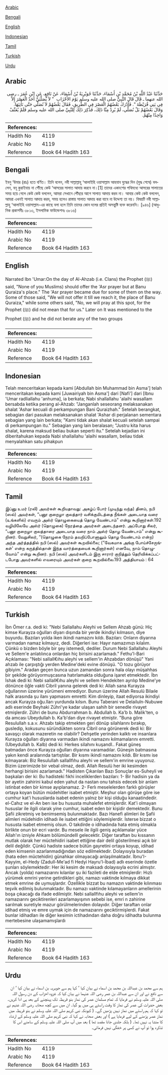 [Arabic](#arabic)

[Bengali](#bengali)

[English](#english)

[Indonesian](#indonesian)

[Tamil](#tamil)

[Turkish](#turkish)

[Urdu](#urdu)

## Arabic


<div dir="rtl" lang="ar" style={{fontSize:'larger',backgroundColor:'#f8f9fa',padding:20}}>
حَدَّثَنَا عَبْدُ اللَّهِ بْنُ مُحَمَّدِ بْنِ أَسْمَاءَ، حَدَّثَنَا جُوَيْرِيَةُ بْنُ أَسْمَاءَ، عَنْ نَافِعٍ، عَنِ ابْنِ عُمَرَ ـ رضى الله عنهما ـ قَالَ قَالَ النَّبِيُّ صلى الله عليه وسلم يَوْمَ الأَحْزَابِ ‏ "‏ لاَ يُصَلِّيَنَّ أَحَدٌ الْعَصْرَ إِلاَّ فِي بَنِي قُرَيْظَةَ ‏"‏‏.‏ فَأَدْرَكَ بَعْضُهُمُ الْعَصْرَ فِي الطَّرِيقِ، فَقَالَ بَعْضُهُمْ لاَ نُصَلِّي حَتَّى نَأْتِيَهَا‏.‏ وَقَالَ بَعْضُهُمْ بَلْ نُصَلِّي، لَمْ يُرِدْ مِنَّا ذَلِكَ، فَذُكِرَ ذَلِكَ لِلنَّبِيِّ صلى الله عليه وسلم فَلَمْ يُعَنِّفْ وَاحِدًا مِنْهُمْ‏.‏
</div>
<div style={{backgroundColor:'#f8f9fa',padding:20, marginBottom: 10}}><table> <thead> <tr> <th>References:</th> <th></th> </tr> </thead> <tbody><tr><td>Hadith No</td><td>4119</td></tr><tr><td>Arabic No</td><td>4119</td></tr><tr><td>Reference</td><td>Book 64 Hadith 163</td></tr></tbody></table></div>

## Bengali


<div dir="ltr" lang="bn" style={{fontSize:'larger',backgroundColor:'#f8f9fa',padding:20}}>
ইবনু ‘উমার (রাঃ) হতে বর্ণিত। তিনি বলেন, নবী সাল্লাল্লাহু ‘আলাইহি ওয়াসাল্লাম আহযাব যুদ্ধের দিন (যুদ্ধ শেষে) বললেন, বনূ কুরাইযায় না পৌঁছে কেউ ‘আসরের সালাত আদায় করবে না।[1] তাদের একাংশের পথিমধ্যে আসরের সালাতের সময় হয়ে গেলে কেউ কেউ বললেন, আমরা সেখানে পৌঁছার আগে সালাত আদায় করব না। আবার কেউ কেউ বললেন, আমরা এখনই সালাত আদায় করব, সময় হলেও রাস্তায় সালাত আদায় করা যাবে না উদ্দেশ্য তা নয়। বিষয়টি নবী সাল্লাল্লাহু ‘আলাইহি ওয়াসাল্লাম-এর কাছে বলা হলে তিনি তাদের কোন দলের প্রতিই অসন্তুষ্টি ব্যক্ত করেননি। [৯৪৬] (আধুনিক প্রকাশনীঃ ৩৮১৩, ইসলামিক ফাউন্ডেশনঃ ৩৮১৬)
</div>
<div style={{backgroundColor:'#f8f9fa',padding:20, marginBottom: 10}}><table> <thead> <tr> <th>References:</th> <th></th> </tr> </thead> <tbody><tr><td>Hadith No</td><td>4119</td></tr><tr><td>Arabic No</td><td>4119</td></tr><tr><td>Reference</td><td>Book 64 Hadith 163</td></tr></tbody></table></div>

## English


<div dir="ltr" lang="en" style={{fontSize:'larger',backgroundColor:'#f8f9fa',padding:20}}>
Narrated Ibn 'Umar:On the day of Al-Ahzab (i.e. Clans) the Prophet (ﷺ) said, "None of you Muslims) should offer the 'Asr prayer but at Banu Quraiza's place." The 'Asr prayer became due for some of them on the way. Some of those said, "We will not offer it till we reach it, the place of Banu Quraiza," while some others said, "No, we will pray at this spot, for the Prophet (ﷺ) did not mean that for us." Later on It was mentioned to the Prophet (ﷺ) and he did not berate any of the two groups
</div>
<div style={{backgroundColor:'#f8f9fa',padding:20, marginBottom: 10}}><table> <thead> <tr> <th>References:</th> <th></th> </tr> </thead> <tbody><tr><td>Hadith No</td><td>4119</td></tr><tr><td>Arabic No</td><td>4119</td></tr><tr><td>Reference</td><td>Book 64 Hadith 163</td></tr></tbody></table></div>

## Indonesian


<div dir="ltr" lang="id" style={{fontSize:'larger',backgroundColor:'#f8f9fa',padding:20}}>
Telah menceritakan kepada kami [Abdullah bin Muhammad bin Asma'] telah menceritakan kepada kami [Juwairiyah bin Asma'] dari [Nafi'] dari [Ibnu 'Umar radliallahu 'anhuma], ia berkata; Nabi shallallahu 'alaihi wasallam bersabda ketika perang al-Ahzab: "Janganlah seseorang melaksanakan shalat 'Ashar kecuali di perkampungan Bani Quraizhah." Setelah berangkat, sebagian dari pasukan melaksanakan shalat 'Ashar di perjalanan sementara sebagian yang lain berkata; "Kami tidak akan shalat kecuali setelah sampai di perkampungan itu." Sebagian yang lain beralasan; "Justru kita harus shalat, karena maksud beliau bukan seperti itu." Setelah kejadian ini diberitahukan kepada Nabi shallallahu 'alaihi wasallam, beliau tidak menyalahkan satu pihakpun
</div>
<div style={{backgroundColor:'#f8f9fa',padding:20, marginBottom: 10}}><table> <thead> <tr> <th>References:</th> <th></th> </tr> </thead> <tbody><tr><td>Hadith No</td><td>4119</td></tr><tr><td>Arabic No</td><td>4119</td></tr><tr><td>Reference</td><td>Book 64 Hadith 163</td></tr></tbody></table></div>

## Tamil


<div dir="ltr" lang="ta" style={{fontSize:'larger',backgroundColor:'#f8f9fa',padding:20}}>
இப்னு உமர் (ரலி) அவர்கள் கூறியதாவது: அகழ்ப் போர் (முடிந்து வந்த) தினம், நபி (ஸல்) அவர்கள், “பனூ குறைழா குலத்தார் வசிக்குமிடத்தை நீங்கள் அடையாத வரை (உங்களில்) எவரும் அஸ்ர் தொழுகையைத் தொழ வேண்டாம்” என்று கூறினார்கள்.192 வழியிலேயே அஸ்ர் (தொழுகை) நேரத்தை அவர்கள் அடைந்தனர். அப்போது சிலர், “பனூ குறைழா குலத்தாரை அடையாத வரை நாம் அஸ்ர் தொழ வேண்டாம்” என்று கூறினர். வேறுசிலர், “(தொழுகை நேரம் தவறிப்போனாலும் தொழ வேண்டாம் என்ற) அந்த அர்த்தத்தில் நபி (ஸல்) அவர்கள் கூறவில்லை; (“வேகமாக அங்கு போய்ச்சேருங்கள்' என்ற கருத்தில்தான் இந்த வார்த்தையைக் கூறினார்கள்) எனவே, நாம் தொழுவோம்” என்று கூறினர். நபி (ஸல்) அவர்களிடம் இரு சாரார் குறித்தும் தெரிவிக்கப்பட்டபோது அவர்களில் எவரையும் அவர்கள் குறை கூறவில்லை.193 அத்தியாயம் : 64
</div>
<div style={{backgroundColor:'#f8f9fa',padding:20, marginBottom: 10}}><table> <thead> <tr> <th>References:</th> <th></th> </tr> </thead> <tbody><tr><td>Hadith No</td><td>4119</td></tr><tr><td>Arabic No</td><td>4119</td></tr><tr><td>Reference</td><td>Book 64 Hadith 163</td></tr></tbody></table></div>

## Turkish


<div dir="ltr" lang="tr" style={{fontSize:'larger',backgroundColor:'#f8f9fa',padding:20}}>
İbn Ömer r.a. dedi ki: "Nebi Sallallahu Aleyhi ve Sellem Ahzab günü: Hiç kimse Kurayza oğulları diyarı dışında bir yerde ikindiyi kılmasın, diye buyurdu. Bazıları yolda iken ikindi namazını kıldı. Bazıları: Onların diyarına varmadan namaz kılmayız, dedi. Diğerleri ise: Hayır namazımızı kılalım. Çünkü o bizden böyle bir şey istemedi, dediler. Durum Nebi Sallallahu Aleyhi ve Sellem'e anlatılınca onlardan hiç birisini azarlamadı." Fethu'l-Bari Açıklaması: "Nebi saIlaIl€ıhu aleyhi ve seIlem'in Ahzabdan dönüşü" Yani ahzab ile çarpıştığı yerden Medine'deki evine dönüşü. "O tozu görüyor gibiyim." Aradan geçen bunca uzun zamandan sonra hala olayı müşahhas bir şekilde görüyormuşcasına hatırlamakta olduğuna işaret etmektedir. İbn İshak dedi ki: Nebi saIlaIl€ıhu aleyhi ve seIlem Hendekiten ayrılıp Medine'ye dönünce öğle vakti Cibril yanına gelerek dedi ki: Allah sana Kurayza oğullarının üzerine yürümeni emrediyor. Bunun üzerine Allah Resulü Bilaıle halk arasında şu ilanı yapmasını emretti: Kim dinleyip, itaat ediyorsa ikindiyi ancak Kurayza oğu.lları yurdunda kılsın. Bunu Taberani ve Delailuln-Nubuwe adlı eserinde Beyhaki Zühri'ye kadar ulaşan sahih bir senedIe rivayet etmişlerdir. Zühri de bunu Abdurrahman b. Abdullah b. Ka'b b. Malik'ten, o da amcası Ubeydullah b. Ka'b'dan diye rivayet etmiştir. "Buna göre Resulullah s.a.v. Ahzabı takip etmekten geri dönüp silahlarını bırakıp, gusledip, kokusunu süründükten sonra Cibril ona görünerek dedi ki: Bir savaşçı olarak mazeretin ne olabilir? Dehşetle yerinden kalktı ve insanlara Kurayza oğulları diyarına varmadan ikindi namazını kılmamalarını emretti. (Ubeydullah b. Kalb) dedi ki: Herkes silahını kuşandI.. Fakat güneş batmadan önce Kurayza oğulları diyarına varamadılar. Güneşin batmasına yakın kendi aralarında tartıştılar. Bir kısmı ikindi namazını kıldı. Bir kısmı ise kılmayarak: Biz Resulullah sallallfıhu aleyhi ve sellem'in emrine uyuyoruz. Bizim üzerimizde bir vebal olmaz, dedi. Allah Resulü her iki kesimden herhangi birisini azarlamadı." Hadisten Çıkarılan Bazı Sonuçlar es-Suheyli ve başkaları der ki: Bu hadisteki fıkhi inceliklerden bazıları: 1- Bir hadisin ya da bir ayetin zahirini kabul eden yahut da nastan onu tahsis edecek bir anlam istinbat eden bir kimse ayıplanamaz. 2- Ferlı meselelerden farklı görüşler ortaya koyan bütün müdehitler isabet etmiştir. Meşhur olan görüşe göre ise cumhur kat'i hususlarda isabet edenin yalnız bir kişi olduğu kanaatindedir. el-Cahız ve el-An berı ise bu hususta muhalefet etmişlerdir. Kat'i olmayan hususlar ile ilgili olarak yine cumhur, isabet eden bir kişidir demektedir. Bunu Şafii zikretmiş ve benimsemiş bulunmaktadır. Bazı Hanefi alimleri ile Şafii alimleri müdehidin idihadı ile isabet ettiğini söylemişlerdir. İsterse bizzat o hususta isabet etmemiş olsun. O takdirde o idihadında hata etmiş olmakla birlikte onun bir ecri vardır. Bu mesele ile ilgili geniş açıklamalar yüce Allah'ın izniyle Ahkam bölümündelll gelecektir. Diğer taraftan bu kıssanın mutlak olarak her müctehidiri isabet ettiğine dair delil gösterilmesi açık bir delil değildir. Çünkü hadiste sadece bütün gayretini ortaya koyup, idihad eden kimsenin azarlanmadığından söz edilmektedir. Dolayısıyla buradan (hata eden müctehidin) günahkar olmayacağı anlaşılmaktadır. İbnu'I-Kayyim, el-Hedy (Zadull-Me'ad fi Hedyi Hayru'l-İbad) adlı eserinde özetle şunları söylemektedir: Her iki kesim de maksadı dolayısıyla ecrini almıştır. Ancak (yolda) namazıarını kılanlar şu iki fazileti de elde etmişlerdir: Hızlı yürümek emrini yerine getirdikleri gibi, namazı vaktinde kılmaya dikkat etmek emrine de uymuşlardır. Özellikle bizzat bu namazın vaktinde kılınması teşvik edilmiş bulunmaktadır. Bu namazı vaktinde kılamayanların amellerinin boşa çıkacağı da ifade edilmiştir. Nebi sallallfıhu aleyhi ve sellem'in namazıarını geciktirenleri azarlamayışının sebebi ise, emri n zahirine sarılmak suretiyle mazur görülmelerinden dolayıdır. Diğer taraftan onlar idihad etmiş ve emre uymak için de namazıarını geciktirmişlerdi. Fakat bunlar idihadları ile diğer kesimin ictihadından daha doğru idihadta bulunma mertebesine ulaşamamışlardı
</div>
<div style={{backgroundColor:'#f8f9fa',padding:20, marginBottom: 10}}><table> <thead> <tr> <th>References:</th> <th></th> </tr> </thead> <tbody><tr><td>Hadith No</td><td>4119</td></tr><tr><td>Arabic No</td><td>4119</td></tr><tr><td>Reference</td><td>Book 64 Hadith 163</td></tr></tbody></table></div>

## Urdu


<div dir="rtl" lang="ur" style={{fontSize:'larger',backgroundColor:'#f8f9fa',padding:20}}>
ہم سے محمد بن عبداللہ بن محمد بن اسماء نے بیان کیا ‘ کہا ہم سے جویریہ بن اسماء نے بیان کیا ‘ ان سے نافع نے اور ان سے عبداللہ بن عمر رضی اللہ عنہما نے بیان کیا کہ غزوہ احزاب کے دن رسول اللہ صلی اللہ علیہ وسلم نے فرمایا کہ تمام مسلمان عصر کی نماز بنو قریظہ تک پہنچنے کے بعد ہی ادا کریں۔ بعض حضرات کی عصر کی نماز کا وقت راستے ہی میں ہو گیا۔ ان میں سے کچھ صحابہ رضی اللہ عنہم نے تو کہا کہ ہم راستے میں نماز نہیں پڑھیں گے۔ ( کیونکہ نبی کریم صلی اللہ علیہ وسلم نے بنو قریظہ میں نماز عصر پڑھنے کے لیے فرمایا ہے ) اور بعض صحابہ نے کہا کہ نبی کریم صلی اللہ علیہ وسلم کے ارشاد کا منشا یہ نہیں تھا۔ ( بلکہ جلدی جانا مقصد تھا ) بعد میں آپ صلی اللہ علیہ وسلم کے سامنے اس کا تذکرہ ہوا تو آپ نے کسی پر خفگی نہیں فرمائی۔
</div>
<div style={{backgroundColor:'#f8f9fa',padding:20, marginBottom: 10}}><table> <thead> <tr> <th>References:</th> <th></th> </tr> </thead> <tbody><tr><td>Hadith No</td><td>4119</td></tr><tr><td>Arabic No</td><td>4119</td></tr><tr><td>Reference</td><td>Book 64 Hadith 163</td></tr></tbody></table></div>